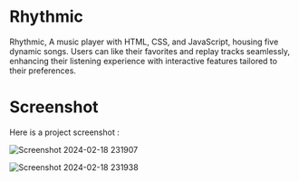# Rhythmic

Rhythmic, A music player with HTML, CSS, and JavaScript, housing five dynamic songs. Users can like their favorites and replay tracks seamlessly, enhancing their listening experience with interactive features tailored to their preferences.

# Screenshot

Here is a project screenshot : 


![Screenshot 2024-02-18 231907](https://github.com/TilakRathoure/Rhythmic---music-player/assets/126514769/37bcb988-447d-4922-b35b-7ee52edd91b2)


![Screenshot 2024-02-18 231938](https://github.com/TilakRathoure/Rhythmic---music-player/assets/126514769/fbe9c762-36ef-430d-9783-294ea9c82455)
